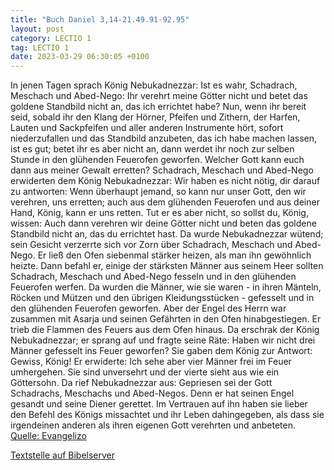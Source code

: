 ```yaml
---
title: "Buch Daniel 3,14-21.49.91-92.95"
layout: post
category: LECTIO 1
tag: LECTIO 1
date: 2023-03-29 06:30:05 +0100
---
```

In jenen Tagen sprach König Nebukadnezzar: Ist es wahr, Schadrach, Meschach und Abed-Nego: Ihr verehrt meine Götter nicht und betet das goldene Standbild nicht an, das ich errichtet habe?
Nun, wenn ihr bereit seid, sobald ihr den Klang der Hörner, Pfeifen und Zithern, der Harfen, Lauten und Sackpfeifen und aller anderen Instrumente hört, sofort niederzufallen und das Standbild anzubeten, das ich habe machen lassen, ist es gut; betet ihr es aber nicht an, dann werdet ihr noch zur selben Stunde in den glühenden Feuerofen geworfen.<!--more--> Welcher Gott kann euch dann aus meiner Gewalt erretten?
Schadrach, Meschach und Abed-Nego erwiderten dem König Nebukadnezzar: Wir haben es nicht nötig, dir darauf zu antworten:
Wenn überhaupt jemand, so kann nur unser Gott, den wir verehren, uns erretten; auch aus dem glühenden Feuerofen und aus deiner Hand, König, kann er uns retten.
Tut er es aber nicht, so sollst du, König, wissen: Auch dann verehren wir deine Götter nicht und beten das goldene Standbild nicht an, das du errichtet hast.
Da wurde Nebukadnezzar wütend; sein Gesicht verzerrte sich vor Zorn über Schadrach, Meschach und Abed-Nego. Er ließ den Ofen siebenmal stärker heizen, als man ihn gewöhnlich heizte.
Dann befahl er, einige der stärksten Männer aus seinem Heer sollten Schadrach, Meschach und Abed-Nego fesseln und in den glühenden Feuerofen werfen.
Da wurden die Männer, wie sie waren - in ihren Mänteln, Röcken und Mützen und den übrigen Kleidungsstücken - gefesselt und in den glühenden Feuerofen geworfen.
Aber der Engel des Herrn war zusammen mit Asarja und seinen Gefährten in den Ofen hinabgestiegen. Er trieb die Flammen des Feuers aus dem Ofen hinaus.
Da erschrak der König Nebukadnezzar; er sprang auf und fragte seine Räte: Haben wir nicht drei Männer gefesselt ins Feuer geworfen? Sie gaben dem König zur Antwort: Gewiss, König!
Er erwiderte: Ich sehe aber vier Männer frei im Feuer umhergehen. Sie sind unversehrt und der vierte sieht aus wie ein Göttersohn.
Da rief Nebukadnezzar aus: Gepriesen sei der Gott Schadrachs, Meschachs und Abed-Negos. Denn er hat seinen Engel gesandt und seine Diener gerettet. Im Vertrauen auf ihn haben sie lieber den Befehl des Königs missachtet und ihr Leben dahingegeben, als dass sie irgendeinen anderen als ihren eigenen Gott verehrten und anbeteten.<br>
[Quelle: Evangelizo](https://evangeliumtagfuertag.org/DE/gospel)

[Textstelle auf Bibelserver](https://www.bibleserver.com/EU/Daniel3,14-21.49.91-92.95)
